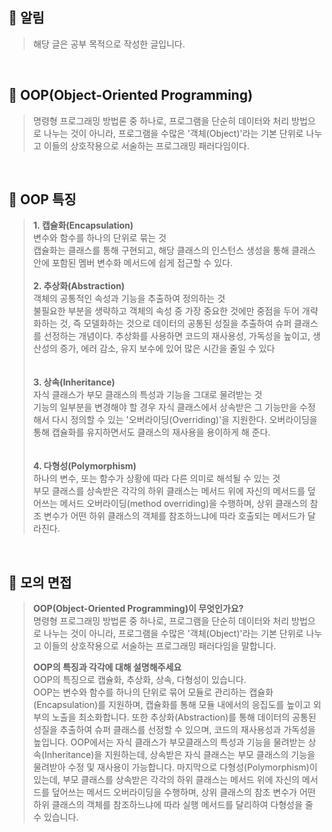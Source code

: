 ## **📌 알림** 
> 해당 글은 공부 목적으로 작성한 글입니다.

<br>

## **📌 OOP(Object-Oriented Programming)**   
> 명령형 프로그래밍 방법론 중 하나로, 프로그램을 단순히 데이터와 처리 방법으로 나누는 것이 아니라, 프로그램을 수많은 '객체(Object)'라는 기본 단위로 나누고 이들의 상호작용으로 서술하는 프로그래밍 패러다임이다.

<br>

## **📌 OOP 특징**
> **1\. 캡슐화(Encapsulation)**  
> 변수와 함수를 하나의 단위로 묶는 것  
> 캡슐화는 클래스를 통해 구현되고, 해당 클래스의 인스턴스 생성을 통해 클래스 안에 포함된 멤버 변수화 메서드에 쉽게 접근할 수 있다.  
> <br>
> **2\. 추상화(Abstraction)**  
> 객체의 공통적인 속성과 기능을 추출하여 정의하는 것  
> 불필요한 부분을 생략하고 객체의 속성 중 가장 중요한 것에만 중점을 두어 개략화하는 것, 즉 모델화하는 것으로 데이터의 공통된 성질을 추출하여 슈퍼 클래스를 선정하는 개념이다. 추상화를 사용하면 코드의 재사용성, 가독성을 높이고, 생산성의 증가, 에러 감소, 유지 보수에 있어 많은 시간을 줄일 수 있다  
> <br>   
> **3\. 상속(Inheritance)**  
> 자식 클래스가 부모 클래스의 특성과 기능을 그대로 물려받는 것  
> 기능의 일부분을 변경해야 할 경우 자식 클래스에서 상속받은 그 기능만을 수정해서 다시 정의할 수 있는 '오버라이딩(Overriding)'을 지원한다. 오버라이딩을 통해 캡슐화를 유지하면서도 클래스의 재사용을 용이하게 해 준다.  
> <br>  
> **4\. 다형성(Polymorphism)**  
> 하나의 변수, 또는 함수가 상황에 따라 다른 의미로 해석될 수 있는 것  
> 부모 클래스를 상속받은 각각의 하위 클래스는 메서드 위에 자신의 메서드를 덮어쓰는 메서드 오버라이딩(method overriding)을 수행하며, 상위 클래스의 참조 변수가 어떤 하위 클래스의 객체를 참조하느냐에 따라 호출되는 메서드가 달라진다.

<br>

## **📌 모의 면접**
> **OOP(Object-Oriented Programming)이 무엇인가요?**  
> 명령형 프로그래밍 방법론 중 하나로, 프로그램을 단순히 데이터와 처리 방법으로 나누는 것이 아니라, 프로그램을 수많은 '객체(Object)'라는 기본 단위로 나누고 이들의 상호작용으로 서술하는 프로그래밍 패러다임을 말합니다.  
>   
> **OOP의 특징과 각각에 대해 설명해주세요**<br>
> OOP의 특징으로 캡슐화, 추상화, 상속, 다형성이 있습니다.  
> OOP는 변수와 함수를 하나의 단위로 묶어 모듈로 관리하는 캡슐화(Encapsulation)를 지원하며, 캡슐화를 통해 모듈 내에서의 응집도를 높이고 외부의 노출을 최소화합니다. 또한 추상화(Abstraction)를 통해 데이터의 공통된 성질을 추출하여 슈퍼 클래스를 선정할 수 있으며, 코드의 재사용성과 가독성을 높입니다. OOP에서는 자식 클래스가 부모클래스의 특성과 기능을 물려받는 상속(Inheritance)을 지원하는데, 상속받은 자식 클래스는 부모 클래스의 기능을 물려받아 수정 및 재사용이 가능합니다. 마지막으로 다형성(Polymorphism)이 있는데, 부모 클래스를 상속받은 각각의 하위 클래스는 메서드 위에 자신의 메서드를 덮어쓰는 메서드 오버라이딩을 수행하며, 상위 클래스의 참조 변수가 어떤 하위 클래스의 객체를 참조하느냐에 따라 실행 메서드를 달리하여 다형성을 줄 수 있습니다.
